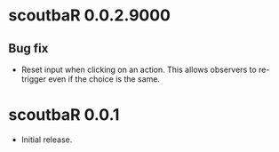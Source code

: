 # scoutbaR 0.0.2.9000

## Bug fix

- Reset input when clicking on an action. This allows observers to re-trigger even if the choice is the same.

# scoutbaR 0.0.1

* Initial release.

